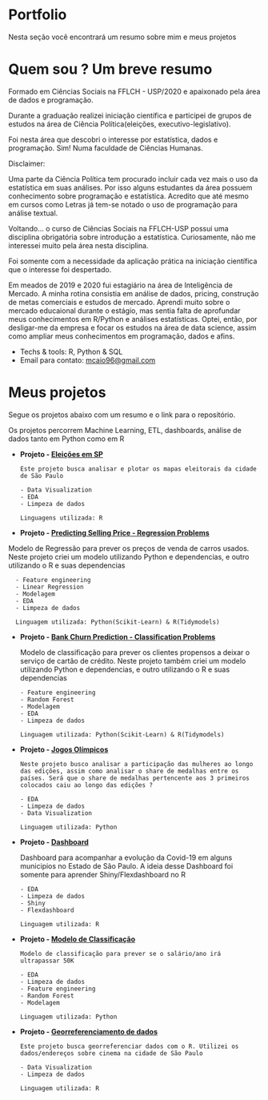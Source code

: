 # Portfolio


Nesta seção você encontrará um resumo sobre mim e meus projetos



# Quem sou ? Um breve resumo

Formado em Ciências Sociais na FFLCH - USP/2020 e apaixonado pela área de dados e programação. 

Durante a graduação realizei iniciação científica e participei de grupos de estudos na área de Ciência Política(eleições, executivo-legislativo). 

Foi nesta área que descobri o interesse por estatística, dados e programação. Sim! Numa faculdade de Ciências Humanas. 

Disclaimer: 

Uma parte da Ciência Política tem procurado incluir cada vez mais o uso da estatística em suas análises. Por isso alguns estudantes da área possuem conhecimento sobre programação e estatística. Acredito que até mesmo em cursos como Letras já tem-se notado o uso de programação para análise textual.

Voltando... o curso de Ciências Sociais na FFLCH-USP possui uma disciplina obrigatória sobre introdução a estatística. Curiosamente, não me interessei muito pela área nesta disciplina. 

Foi somente com a necessidade da aplicação prática na iniciação científica que o interesse foi despertado.

Em meados de 2019 e 2020 fui estagiário na área de Inteligência de Mercado. A minha rotina consistia em análise de dados, pricing, construção de metas comerciais e estudos de mercado. 
Aprendi muito sobre o mercado educaional durante o estágio, mas sentia falta de aprofundar meus conhecimentos em R/Python e análises estatísticas. Optei, então, por desligar-me da empresa e focar os estudos na área de data science, assim como ampliar meus conhecimentos em programação, dados e afins.



* Techs & tools: R, Python & SQL
* Email para contato: mcaio96@gmail.com

# Meus projetos

Segue os projetos abaixo com um resumo e o link para o repositório.

Os projetos percorrem Machine Learning, ETL, dashboards, análise de dados tanto em Python como em R


* **Projeto - [Eleições em SP](https://github.com/martinscaio/Elections)** 

      Este projeto busca analisar e plotar os mapas eleitorais da cidade de São Paulo
      
      - Data Visualization
      - EDA
      - Limpeza de dados
      
      Linguagens utilizada: R


        
    
* **Projeto - [Predicting Selling Price - Regression Problems](https://github.com/martinscaio/Predicting_selling-price)**
 
 Modelo de Regressão para prever os preços de venda de carros usados.  Neste projeto criei um modelo utilizando Python e dependencias, e outro utilizando o R e suas dependencias

      - Feature engineering
      - Linear Regression
      - Modelagem
      - EDA
      - Limpeza de dados
         
      Linguagem utilizada: Python(Scikit-Learn) & R(Tidymodels)
      


* **Projeto - [Bank Churn Prediction - Classification Problems](https://github.com/martinscaio/Bank-Churn-Prediction)** 
     
     Modelo de classificação para prever os clientes propensos a deixar o serviço de cartão de crédito. Neste projeto também criei um modelo utilizando Python e dependencias, e outro utilizando o R e suas dependencias
            
      - Feature engineering
      - Random Forest
      - Modelagem
      - EDA
      - Limpeza de dados
            
      Linguagem utilizada: Python(Scikit-Learn) & R(Tidymodels)
      
      
      
* **Projeto - [Jogos Olímpicos](https://github.com/martinscaio/Jogos-Olimpicos)** 
     
      Neste projeto busco analisar a participação das mulheres ao longo das edições, assim como analisar o share de medalhas entre os países. Será que o share de medalhas pertencente aos 3 primeiros colocados caiu ao longo das edições ?
      
      - EDA
      - Limpeza de dados
      - Data Visualization
      
      Linguagem utilizada: Python

      
 
* **Projeto - [Dashboard](https://github.com/martinscaio/covid19)** 
     
     Dashboard para acompanhar a evolução da Covid-19 em alguns municipios no Estado de São Paulo. A ideia desse Dashboard foi somente para aprender Shiny/Flexdashboard no R
      
      
      - EDA
      - Limpeza de dados
      - Shiny
      - Flexdashboard
           
      Linguagem utilizada: R 


* **Projeto - [Modelo de Classificação](https://github.com/martinscaio/Predicting-Income)** 
     
      Modelo de classificação para prever se o salário/ano irá ultrapassar 50K
      
      - EDA
      - Limpeza de dados
      - Feature engineering
      - Random Forest
      - Modelagem
      
      Linguagem utilizada: Python
     



* **Projeto - [Georreferenciamento de dados](https://github.com/martinscaio/cinema)** 

      Este projeto busca georreferenciar dados com o R. Utilizei os dados/endereços sobre cinema na cidade de São Paulo
      
      - Data Visualization
      - Limpeza de dados
      
      Linguagem utilizada: R







